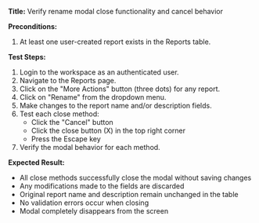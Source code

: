 **Title:** Verify rename modal close functionality and cancel behavior

**Preconditions:**
  1. At least one user-created report exists in the Reports table.

**Test Steps:**
  1. Login to the workspace as an authenticated user.
  2. Navigate to the Reports page.
  3. Click on the "More Actions" button (three dots) for any report.
  4. Click on "Rename" from the dropdown menu.
  5. Make changes to the report name and/or description fields.
  6. Test each close method:
     - Click the "Cancel" button
     - Click the close button (X) in the top right corner
     - Press the Escape key
  7. Verify the modal behavior for each method.


**Expected Result:**
* All close methods successfully close the modal without saving changes
* Any modifications made to the fields are discarded
* Original report name and description remain unchanged in the table
* No validation errors occur when closing
* Modal completely disappears from the screen